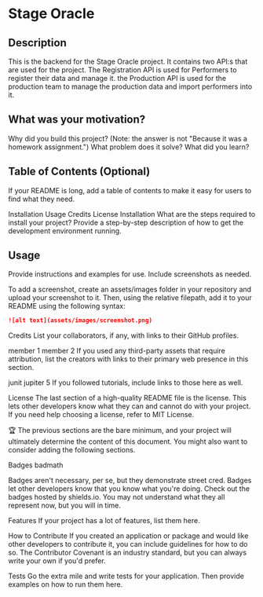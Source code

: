 # Stage Oracle

## Description
This is the backend for the Stage Oracle project. It contains two API:s that are used for the project.
The Registration API is used for Performers to register their data and manage it.
the Production API is used for the production team to manage the production data and import performers into it.

## What was your motivation?
Why did you build this project? (Note: the answer is not "Because it was a homework assignment.")
What problem does it solve?
What did you learn?

## Table of Contents (Optional)
If your README is long, add a table of contents to make it easy for users to find what they need.

Installation
Usage
Credits
License
Installation
What are the steps required to install your project? Provide a step-by-step description of how to get the development environment running.

## Usage
Provide instructions and examples for use. Include screenshots as needed.

To add a screenshot, create an assets/images folder in your repository and upload your screenshot to it. Then, using the relative filepath, add it to your README using the following syntax:

```md
![alt text](assets/images/screenshot.png)
```
Credits
List your collaborators, if any, with links to their GitHub profiles.

member 1
member 2
If you used any third-party assets that require attribution, list the creators with links to their primary web presence in this section.

junit jupiter 5
If you followed tutorials, include links to those here as well.

License
The last section of a high-quality README file is the license. This lets other developers know what they can and cannot do with your project. If you need help choosing a license, refer to MIT License.

🏆 The previous sections are the bare minimum, and your project will ultimately determine the content of this document. You might also want to consider adding the following sections.

Badges
badmath

Badges aren't necessary, per se, but they demonstrate street cred. Badges let other developers know that you know what you're doing. Check out the badges hosted by shields.io. You may not understand what they all represent now, but you will in time.

Features
If your project has a lot of features, list them here.

How to Contribute
If you created an application or package and would like other developers to contribute it, you can include guidelines for how to do so. The Contributor Covenant is an industry standard, but you can always write your own if you'd prefer.

Tests
Go the extra mile and write tests for your application. Then provide examples on how to run them here.
